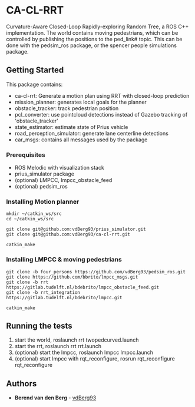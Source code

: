 # CA-CL-RRT
Curvature-Aware Closed-Loop Rapidly-exploring Random Tree, a ROS C++ implementation.
The world contains moving pedestrians, which can be controlled by publishing the positions to the ped_link# topic.
This can be done with the pedsim_ros package, or the spencer people simulations package.

## Getting Started
This package contains:
* ca-cl-rrt: Generate a motion plan using RRT with closed-loop prediction
* mission_planner: generates local goals for the planner
* obstacle_tracker: track pedestrian position
* pcl_converter: use pointcloud detections instead of Gazebo tracking of 'obstacle_tracker'
* state_estimator: estimate state of Prius vehicle
* road_perception_simulator: generate lane centerline detections
* car_msgs: contains all messages used by the package

### Prerequisites

* ROS Melodic with visualization stack
* prius_simulator package
* (optional) LMPCC, lmpcc_obstacle_feed
* (optional) pedsim_ros

### Installing Motion planner

```
mkdir ~/catkin_ws/src
cd ~/catkin_ws/src

git clone git@github.com:vdBerg93/prius_simulator.git
git clone git@github.com:vdBerg93/ca-cl-rrt.git

catkin_make
```
### Installing LMPCC & moving pedestrians

```
git clone -b four_persons https://github.com/vdBerg93/pedsim_ros.git
git clone https://github.com/bbrito/lmpcc_msgs.git
git clone -b rrt https://gitlab.tudelft.nl/bdebrito/lmpcc_obstacle_feed.git 
git clone -b rrt_integration https://gitlab.tudelft.nl/bdebrito/lmpcc.git

catkin_make
```
## Running the tests
1. start the world, roslaunch rrt twopedcurved.launch
2. start the rrt, roslaunch rrt rrt.launch
3. (optional) start the lmpcc, roslaunch lmpcc lmpcc.launch
4. (optional) start lmpcc with rqt_reconfigure, rosrun rqt_reconfigure rqt_reconfigure


## Authors

* **Berend van den Berg** - [vdBerg93](https://github.com/vdBerg93)

